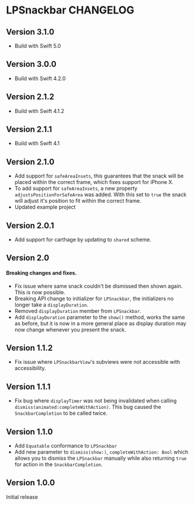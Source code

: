# LPSnackbar CHANGELOG

## Version 3.1.0

- Build with Swift 5.0

## Version 3.0.0

- Build with Swift 4.2.0

## Version 2.1.2

- Build with Swift 4.1.2

## Version 2.1.1

- Build with Swift 4.1

## Version 2.1.0

- Add support for `safeAreaInsets`, this guarantees that the snack will be placed within the correct frame, which fixes support for iPhone X.
- To add support for `safeAreaInsets`, a new property `adjustsPositionForSafeArea` was added. With this set to `true` the snack will adjust it's position to fit within the correct frame.
- Updated example project

## Version 2.0.1

- Add support for carthage by updating to `shared` scheme.

## Version 2.0

#### Breaking changes and fixes.
- Fix issue where same snack couldn't be dismissed then shown again. This is now possible.
- Breaking API change to initializer for `LPSnackbar`, the initializers no longer take a `displayDuration`.
- Removed `displayDuration` member from `LPSnackbar`.
- Add `displayDuration` parameter to the `show()` method, works the same as before, but it is now in a more general place as display duration may now change whenever you present the snack.


## Version 1.1.2

- Fix issue where `LPSnackbarView`'s subviews were not accessible with accessibility.

## Version 1.1.1

- Fix bug where `displayTimer` was not being invalidated when calling `dismiss(animated:completeWithAction)`. This bug caused the `SnackbarCompletion` to be called twice.

## Version 1.1.0

- Add `Equatable` conformance to `LPSnackbar`
- Add new parameter to `dismiss(show:)`, `completeWithAction: Bool` which allows you to dismiss the `LPSnackbar` manually while also returning `true` for action in the `SnackbarCompletion`.

## Version 1.0.0

Initial release
